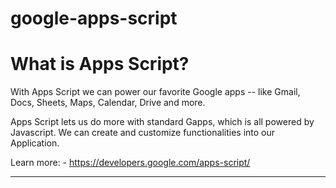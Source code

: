 # google-apps-script

<h1>What is Apps Script?</h1>

With Apps Script we can power our favorite Google apps -- like Gmail, Docs, Sheets, Maps, Calendar, Drive and more.

Apps Script lets us do more with standard Gapps, which is all powered by Javascript. We can create and customize functionalities into our Application.

Learn more:
	- https://developers.google.com/apps-script/

<hr>
